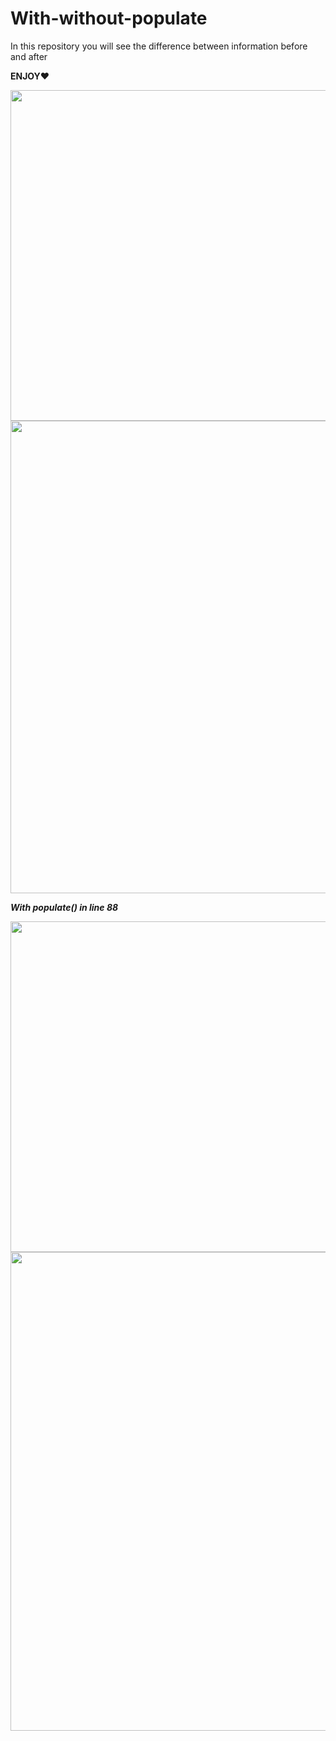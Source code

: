 # With-without-populate
 
In this repository you will see the 
difference between information before and after 

**ENJOY❤️**


<img src="https://user-images.githubusercontent.com/102637669/173671874-ae388481-9201-4671-b5c3-29929c194f8a.png" width="529">
<img src="https://user-images.githubusercontent.com/102637669/173672370-87c85619-a5c5-4f1d-8a12-0ec76779cf03.png" width="756">


***With populate() in line 88***

<img src="https://user-images.githubusercontent.com/102637669/173673106-740be8f6-b0a3-4fe5-b02e-50297e02b302.png" width="529">
<img src="https://user-images.githubusercontent.com/102637669/173672672-ed039abc-3e4a-41ba-bcce-6e6e2360b997.png" width="766">

